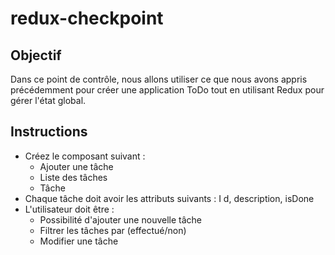 # redux-checkpoint

## Objectif

Dans ce point de contrôle, nous allons utiliser ce que nous avons appris précédemment pour créer une application ToDo tout en utilisant Redux pour gérer l'état global.

## Instructions

- Créez le composant suivant :
    - Ajouter une tâche
    - Liste des tâches
    - Tâche
- Chaque tâche doit avoir les attributs suivants : I d, description, isDone
- L'utilisateur doit être :
    - Possibilité d'ajouter une nouvelle tâche
    - Filtrer les tâches par (effectué/non)
    - Modifier une tâche
